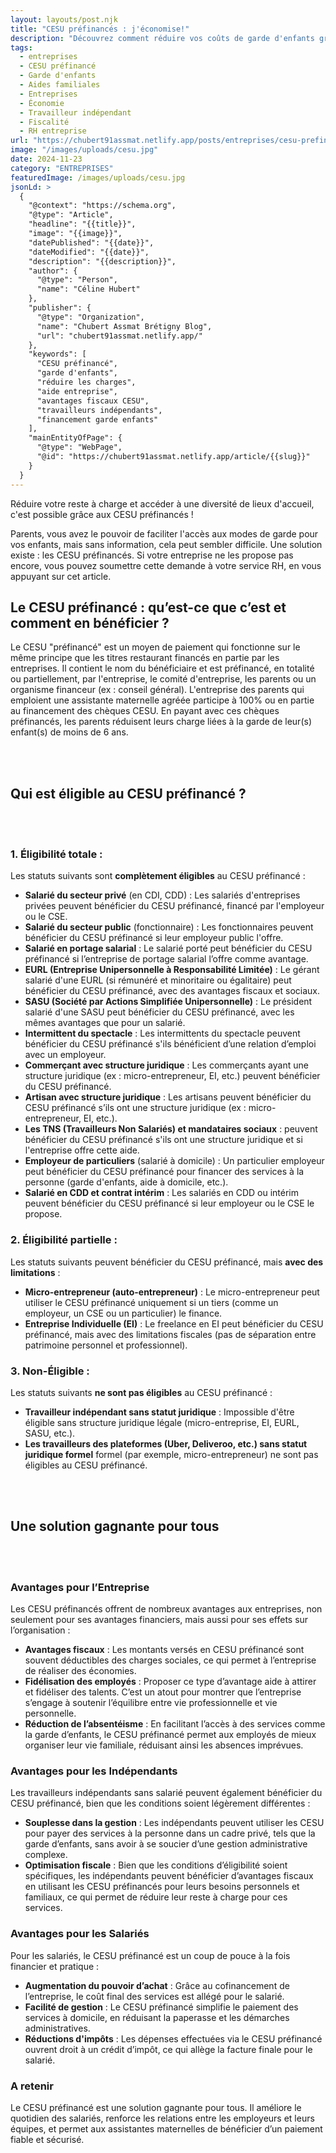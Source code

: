 ```yaml
---
layout: layouts/post.njk
title: "CESU préfinancés : j'économise!"
description: "Découvrez comment réduire vos coûts de garde d'enfants grâce aux CESU préfinancés. Un guide complet sur les avantages pour les parents et les entreprises."
tags: 
  - entreprises
  - CESU préfinancé
  - Garde d'enfants
  - Aides familiales
  - Entreprises
  - Économie
  - Travailleur indépendant
  - Fiscalité
  - RH entreprise
url: "https://chubert91assmat.netlify.app/posts/entreprises/cesu-prefinances/"
image: "/images/uploads/cesu.jpg"
date: 2024-11-23
category: "ENTREPRISES"
featuredImage: /images/uploads/cesu.jpg
jsonLd: >
  {
    "@context": "https://schema.org",
    "@type": "Article",
    "headline": "{{title}}",
    "image": "{{image}}",
    "datePublished": "{{date}}",
    "dateModified": "{{date}}",
    "description": "{{description}}",
    "author": {
      "@type": "Person",
      "name": "Céline Hubert"
    },
    "publisher": {
      "@type": "Organization",
      "name": "Chubert Assmat Brétigny Blog",
      "url": "chubert91assmat.netlify.app/"
    },
    "keywords": [
      "CESU préfinancé", 
      "garde d'enfants", 
      "réduire les charges", 
      "aide entreprise", 
      "avantages fiscaux CESU", 
      "travailleurs indépendants", 
      "financement garde enfants"
    ],
    "mainEntityOfPage": {
      "@type": "WebPage",
      "@id": "https://chubert91assmat.netlify.app/article/{{slug}}"
    }
  }
---
```



Réduire votre reste à charge et accéder à une diversité de lieux d'accueil, c'est possible grâce aux CESU préfinancés !

Parents, vous avez le pouvoir de faciliter l'accès aux modes de garde pour vos enfants, mais sans information, cela peut sembler difficile. Une solution existe : les CESU préfinancés. Si votre entreprise ne les propose pas encore, vous pouvez soumettre cette demande à votre service RH, en vous appuyant sur cet article.


## **Le CESU préfinancé : qu’est-ce que c’est et comment en bénéficier ?**
Le CESU "préfinancé" est un moyen de paiement qui fonctionne sur le même principe que les titres restaurant financés en partie par les entreprises. Il contient le nom du bénéficiaire et est préfinancé, en totalité ou partiellement, par l'entreprise, le comité d'entreprise, les parents ou un organisme financeur (ex : conseil général). L'entreprise des parents qui emploient une assistante maternelle agréée participe à 100% ou en partie au financement des chèques CESU. En payant avec ces chèques préfinancés, les parents réduisent leurs charge liées à la garde de leur(s) enfant(s) de moins de 6 ans.


<br><br>


## **Qui est éligible au CESU préfinancé ?**


<br><br>


### **1. Éligibilité totale :**

Les statuts suivants sont **complètement éligibles** au CESU préfinancé :

- **Salarié du secteur privé** (en CDI, CDD) : Les salariés d'entreprises privées peuvent bénéficier du CESU préfinancé, financé par l'employeur ou le CSE.
- **Salarié du secteur public** (fonctionnaire) : Les fonctionnaires peuvent bénéficier du CESU préfinancé si leur employeur public l'offre.
- **Salarié en portage salarial** : Le salarié porté peut bénéficier du CESU préfinancé si l’entreprise de portage salarial l’offre comme avantage.
- **EURL (Entreprise Unipersonnelle à Responsabilité Limitée)**  : Le gérant salarié d'une EURL (si rémunéré et minoritaire ou égalitaire) peut bénéficier du CESU préfinancé, avec des avantages fiscaux et sociaux.
- **SASU (Société par Actions Simplifiée Unipersonnelle)** : Le président salarié d'une SASU peut bénéficier du CESU préfinancé, avec les mêmes avantages que pour un salarié.
- **Intermittent du spectacle** : Les intermittents du spectacle peuvent bénéficier du CESU préfinancé s'ils bénéficient d’une relation d’emploi avec un employeur.
- **Commerçant avec structure juridique** : Les commerçants ayant une structure juridique (ex : micro-entrepreneur, EI, etc.) peuvent bénéficier du CESU préfinancé.
- **Artisan avec structure juridique** : Les artisans peuvent bénéficier du CESU préfinancé s’ils ont une structure juridique (ex : micro-entrepreneur, EI, etc.).
- **Les TNS (Travailleurs Non Salariés) et mandataires sociaux** : peuvent bénéficier du CESU préfinancé s'ils ont une structure juridique et si l'entreprise offre cette aide.
- **Employeur de particuliers** (salarié à domicile) : Un particulier employeur peut bénéficier du CESU préfinancé pour financer des services à la personne (garde d'enfants, aide à domicile, etc.).
- **Salarié en CDD et contrat intérim** : Les salariés en CDD ou intérim peuvent bénéficier du CESU préfinancé si leur employeur ou le CSE le propose.

### **2. Éligibilité partielle :**

Les statuts suivants peuvent bénéficier du CESU préfinancé, mais **avec des limitations** :

- **Micro-entrepreneur (auto-entrepreneur)** : Le micro-entrepreneur peut utiliser le CESU préfinancé uniquement si un tiers (comme un employeur, un CSE ou un particulier) le finance.
- **Entreprise Individuelle (EI)** : Le freelance en EI peut bénéficier du CESU préfinancé, mais avec des limitations fiscales (pas de séparation entre patrimoine personnel et professionnel).

### **3. Non-Éligible :**

Les statuts suivants **ne sont pas éligibles** au CESU préfinancé :

- **Travailleur indépendant sans statut juridique** : Impossible d'être éligible sans structure juridique légale (micro-entreprise, EI, EURL, SASU, etc.).
- **Les travailleurs des plateformes (Uber, Deliveroo, etc.) sans statut juridique formel** formel (par exemple, micro-entrepreneur) ne sont pas éligibles au CESU préfinancé.


<br><br>


## **Une solution gagnante pour tous**


<br><br>


### **Avantages pour l’Entreprise**
Les CESU préfinancés offrent de nombreux avantages aux entreprises, non seulement pour ses avantages financiers, mais aussi pour ses effets sur l’organisation :

- **Avantages fiscaux** : Les montants versés en CESU préfinancé sont souvent déductibles des charges sociales, ce qui permet à l’entreprise de réaliser des économies.
- **Fidélisation des employés** : Proposer ce type d’avantage aide à attirer et fidéliser des talents. C’est un atout pour montrer que l’entreprise s’engage à soutenir l’équilibre entre vie professionnelle et vie personnelle.
- **Réduction de l’absentéisme** : En facilitant l’accès à des services comme la garde d’enfants, le CESU préfinancé permet aux employés de mieux organiser leur vie familiale, réduisant ainsi les absences imprévues.


### **Avantages pour les Indépendants**
Les travailleurs indépendants sans salarié peuvent également bénéficier du CESU préfinancé, bien que les conditions soient légèrement différentes :

- **Souplesse dans la gestion** : Les indépendants peuvent utiliser les CESU pour payer des services à la personne dans un cadre privé, tels que la garde d’enfants, sans avoir à se soucier d’une gestion administrative complexe.
- **Optimisation fiscale** : Bien que les conditions d’éligibilité soient spécifiques, les indépendants peuvent bénéficier d’avantages fiscaux en utilisant les CESU préfinancés pour leurs besoins personnels et familiaux, ce qui permet de réduire leur reste à charge pour ces services.



### **Avantages pour les Salariés**
Pour les salariés, le CESU préfinancé est un coup de pouce à la fois financier et pratique :

- **Augmentation du pouvoir d’achat** : Grâce au cofinancement de l’entreprise, le coût final des services est allégé pour le salarié.
- **Facilité de gestion** : Le CESU préfinancé simplifie le paiement des services à domicile, en réduisant la paperasse et les démarches administratives.
- **Réductions d'impôts** : Les dépenses effectuées via le CESU préfinancé ouvrent droit à un crédit d’impôt, ce qui allège la facture finale pour le salarié.

### **A retenir**
Le CESU préfinancé est une solution gagnante pour tous. Il améliore le quotidien des salariés, renforce les relations entre les employeurs et leurs équipes, et permet aux assistantes maternelles de bénéficier d’un paiement fiable et sécurisé.


